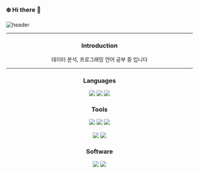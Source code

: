 ### ❄️ Hi there 👋

<!--
**Min-Uk-Park/Min-Uk-Park** is a ✨ _special_ ✨ repository because its `README.md` (this file) appears on your GitHub profile.



Here are some ideas to get you started:

- 🔭 I’m currently working on ...
- 🌱 I’m currently learning ...
- 👯 I’m looking to collaborate on ...
- 🤔 I’m looking for help with ...
- 💬 Ask me about ...
- 📫 How to reach me: ...
- 😄 Pronouns: ...
- ⚡ Fun fact: ...
-->


![header](https://capsule-render.vercel.app/api?type=transparent&color=random&fontcolor=black&height=120&section=header&text=Hello%20World&fontSize=30&fontAlignY=30&fontAlign=20&descSize=30&descAlignY=80&descAlign=45)


---


<h3 align=center>
  <span>Introduction</span>
</h3>
<div align=center>
  <p class = "nanum-gothic">데이터 분석, 프로그래밍 언어 공부 중 입니다</p>
</div>

 
---

  
<h3 align=center>Languages</h3>
<div align="center">
	<img src="https://img.shields.io/badge/Java-007396?style=flat&logo=Java&logoColor=white" />
  <img src="https://img.shields.io/badge/Python-3776AB?style=flat&logo=Python&logoColor=white" />
  <img src="https://img.shields.io/badge/C-A8B9CC?style=flat&logo=C&logoColor=white" />
</div>

<h3 align=center>Tools</h3>
<div align="center">
	<img src="https://img.shields.io/badge/VisualStudioCode-5C2D91?style=flat&logo=VisualStudioCode&logoColor=white" />
  <img src="https://img.shields.io/badge/Apache Net Beans IDE-1B6AC6?style=flat&logo=apachenetbeanside&logoColor=white" />
  <img src="https://img.shields.io/badge/Jupyter-F37626?style=flat&logo=Jupyter&logoColor=white" /><br></br>
  <img src="https://img.shields.io/badge/Anaconda-44A833?style=flat&logo=Anaconda&logoColor=white" />
  <img src="https://img.shields.io/badge/VisualStudio-5C2D91?style=flat&logo=VisualStudio&logoColor=white" />
</div>

<h3 align=center>Software</h3>
<div align="center">
	<img src="https://img.shields.io/badge/Node.js-339933?style=flat&logo=Node.js&logoColor=white" />
  <img src="https://img.shields.io/badge/Git-F05032?style=flat&logo=Git&logoColor=white" />
 
</div>


#
